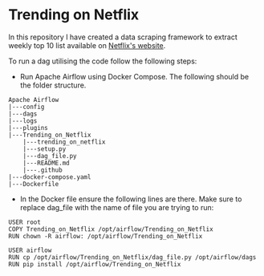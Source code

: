 # Trending on Netflix
In this repository I have created a data scraping framework to extract weekly top 10 list available on [Netflix's website](https://www.netflix.com/tudum/top10).

To run a dag utilising the code follow the following steps:
- Run Apache Airflow using Docker Compose. The following should be the folder structure.
```
Apache Airflow
|---config
|---dags
|---logs
|---plugins
|---Trending_on_Netflix
    |---trending_on_netflix
    |---setup.py
    |---dag_file.py
    |---README.md
    |---.github
|---docker-compose.yaml
|---Dockerfile
```
- In the Docker file ensure the following lines are there. Make sure to replace dag_file with the name of file you are trying to run:
```
USER root
COPY Trending_on_Netflix /opt/airflow/Trending_on_Netflix
RUN chown -R airflow: /opt/airflow/Trending_on_Netflix

USER airflow
RUN cp /opt/airflow/Trending_on_Netflix/dag_file.py /opt/airflow/dags
RUN pip install /opt/airflow/Trending_on_Netflix


```

